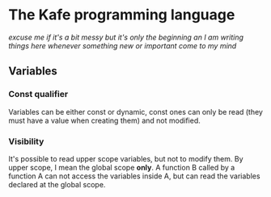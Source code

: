 # The Kafe programming language

*excuse me if it's a bit messy but it's only the beginning an I am writing things here whenever something new or important come to my mind*

## Variables

### Const qualifier

Variables can be either const or dynamic, const ones can only be read (they must have a value when creating them) and not modified.

### Visibility

It's possible to read upper scope variables, but not to modify them. By upper scope, I mean the global scope **only**. A function B called by a function A can not access the variables inside A, but can read the variables declared at the global scope.